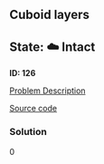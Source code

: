 ## Cuboid layers

## State: :cloud: **Intact**

**ID: 126**

[Problem Description](https://projecteuler.net/problem=126)

[Source code](main.cpp)

### Solution
0